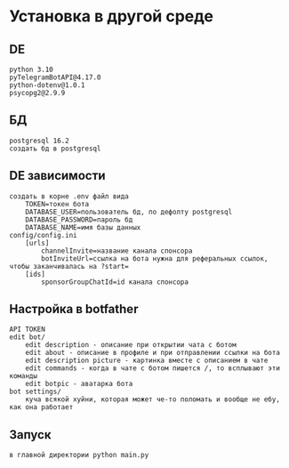 # Установка в другой среде
## DE
    python 3.10
    pyTelegramBotAPI@4.17.0
    python-dotenv@1.0.1
    psycopg2@2.9.9
## БД
    postgresql 16.2
    создать бд в postgresql
## DE зависимости
    создать в корне .env файл вида
        TOKEN=токен бота
        DATABASE_USER=пользователь бд, по дефолту postgresql
        DATABASE_PASSWORD=пароль бд
        DATABASE_NAME=имя базы данных
    config/config.ini
        [urls]
            channelInvite=название канала спонсора
            botInviteUrl=ссылка на бота нужна для реферальных ссылок, чтобы заканчивалась на ?start=
        [ids]
            sponsorGroupChatId=id канала спонсора
## Настройка в botfather
    API TOKEN
    edit bot/
        edit description - описание при открытии чата с ботом
        edit about - описание в профиле и при отправлении ссылки на бота
        edit description picture - картинка вместе с описанием в чате
        edit commands - когда в чате с ботом пишется /, то всплывают эти команды
        edit botpic - аватарка бота
    bot settings/
        куча всякой хуйни, которая может че-то поломать и вообще не ебу, как она работает
## Запуск
    в главной директории python main.py